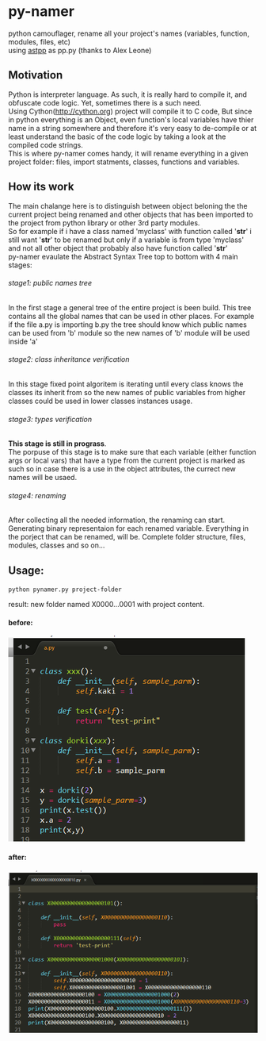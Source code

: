 # py-namer
python camouflager, rename all your project's names (variables, function, modules, files, etc)  
using [astpp](http://alexleone.blogspot.co.uk/2010/01/python-ast-pretty-printer.html) as pp.py (thanks to Alex Leone)

## Motivation
Python is interpreter language. As such, it is really hard to compile it, and obfuscate code logic. Yet, sometimes there is a such need.  
Using Cython(http://cython.org) project will compile it to C code, But since in python everything is an Object, even function's local variables have thier name in a string somewhere and therefore it's very easy to de-compile or at least understand the basic of the code logic by taking a look at the compiled code strings.  
This is where py-namer comes handy, it will rename everything in a given project folder: files, import statments, classes, functions and variables. 

## How its work
The main chalange here is to distinguish between object beloning the the current project being renamed and other objects that has been imported to the project from python library or other 3rd party modules.  
So for example if i have a class named 'myclass' with function called '__str__' i still want '__str__' to be renamed but only if a variable is from type 'myclass' and not all other object that probably also have function called '__str__'  
py-namer evaulate the Abstract Syntax Tree top to bottom with 4 main stages:

###### stage1: public names tree
In the first stage a general tree of the entire project is been build. This tree contains all the global names that can be used in other places. For example if the file a.py is importing b.py the tree should know which public names can be used from 'b' module so the new names of 'b' module will be used inside 'a'  

###### stage2: class inheritance verification
In this stage fixed point algoritem is iterating until every class knows the classes its inherit from so the new names of public variables from higher classes could be used in lower classes instances usage.

###### stage3: types verification
**This stage is still in prograss**.  
The porpuse of this stage is to make sure that each variable (either function args or local vars) that have a type from the current project is marked as such so in case there is a use in the object attributes, the currect new names will be usaed.

###### stage4: renaming
After collecting all the needed information, the renaming can start. Generating binary representaion for each renamed variable. Everything in the porject that can be renamed, will be. Complete folder structure, files, modules, classes and so on...

## Usage: 
    python pynamer.py project-folder  
result: new folder named X0000...0001 with project content.


#### before: 
![](https://github.com/dorki/py-namer/blob/master/pics/original.png)
#### after:
![](https://github.com/dorki/py-namer/blob/master/pics/named.png)

